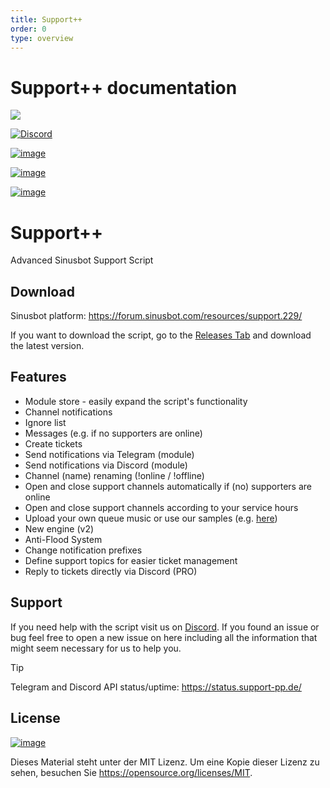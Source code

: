 ```yaml
---
title: Support++
order: 0
type: overview
---
```


<ContentColumn>

# Support++ documentation

![][1]

[![Discord][]][2]

[![image][]][3]

[![image][4]][3]

[![image][5]][3]

# Support++

Advanced Sinusbot Support Script

## Download

Sinusbot platform: <https://forum.sinusbot.com/resources/support.229/>

If you want to download the script, go to the [Releases Tab][] and
download the latest version.

## Features

- Module store - easily expand the script's functionality
- Channel notifications
- Ignore list
- Messages (e.g. if no supporters are online)
- Create tickets
- Send notifications via Telegram (module)
- Send notifications via Discord (module)
- Channel (name) renaming (!online / !offline)
- Open and close support channels automatically if (no) supporters are
  online
- Open and close support channels according to your service hours
- Upload your own queue music or use our samples (e.g. [here][])
- New engine (v2)
- Anti-Flood System
- Change notification prefixes
- Define support topics for easier ticket management
- Reply to tickets directly via Discord (PRO)

## Support

If you need help with the script visit us on [Discord][6]. If you found
an issue or bug feel free to open a new issue on here including all the
information that might seem necessary for us to help you.

<div class="tip">

<div class="title">

Tip

</div>

Telegram and Discord API status/uptime: <https://status.support-pp.de/>

</div>

## License

[![image][7]][8]

Dieses Material steht unter der MIT Lizenz. Um eine Kopie dieser Lizenz
zu sehen, besuchen Sie <https://opensource.org/licenses/MIT>.

[1]: https://media.discordapp.net/attachments/318089129307013120/352500865996947466/Support.png
[discord]: https://discordapp.com/api/guilds/303663158923493376/widget.png
[2]: https://discord.gg/q3pAcGA
[image]: https://forthebadge.com/images/badges/uses-js.svg
[3]: #
[4]: https://forthebadge.com/images/badges/built-with-love.svg
[5]: https://forthebadge.com/images/badges/check-it-out.svg
[releases tab]: https://github.com/Support-pp/Support-pp/releases
[here]: https://support-pp.de/sounds/SupportOnline(FAQ+Musik).mp3
[6]: https://discord.gg/3acZCcu
[7]: https://upload.wikimedia.org/wikipedia/commons/thumb/f/f8/License_icon-mit-88x31-2.svg/320px-License_icon-mit-88x31-2.svg.png
[8]: License.md

</ContentColumn>
